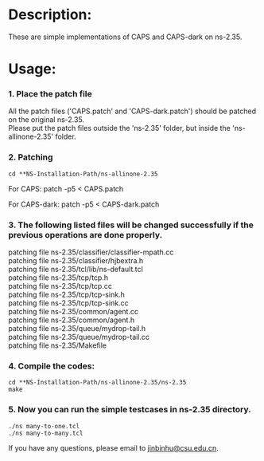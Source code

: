 # Description: 
  
These are simple implementations of CAPS and CAPS-dark on ns-2.35.  
  
# Usage:
  
### 1. Place the patch file 
All the patch files ('CAPS.patch' and 'CAPS-dark.patch') should be patched on the original ns-2.35.  
Please put the patch files outside the 'ns-2.35' folder, but inside the 'ns-allinone-2.35' folder.   
  
### 2. Patching
	cd **NS-Installation-Path/ns-allinone-2.35
	
For CAPS:
	patch -p5 < CAPS.patch   
	
For CAPS-dark:
	patch -p5 < CAPS-dark.patch
  
### 3. The following listed files will be changed successfully if the previous operations are done properly.  
  
patching file ns-2.35/classifier/classifier-mpath.cc  
patching file ns-2.35/classifier/hjbextra.h  
patching file ns-2.35/tcl/lib/ns-default.tcl  
patching file ns-2.35/tcp/tcp.h  
patching file ns-2.35/tcp/tcp.cc  
patching file ns-2.35/tcp/tcp-sink.h  
patching file ns-2.35/tcp/tcp-sink.cc  
patching file ns-2.35/common/agent.cc  
patching file ns-2.35/common/agent.h  
patching file ns-2.35/queue/mydrop-tail.h  
patching file ns-2.35/queue/mydrop-tail.cc  
patching file ns-2.35/Makefile  

### 4. Compile the codes:  
	cd **NS-Installation-Path/ns-allinone-2.35/ns-2.35  
	make  
  
### 5. Now you can run the simple testcases in ns-2.35 directory.  
	./ns many-to-one.tcl  
	./ns many-to-many.tcl  
  
If you have any questions, please email to jinbinhu@csu.edu.cn.  
